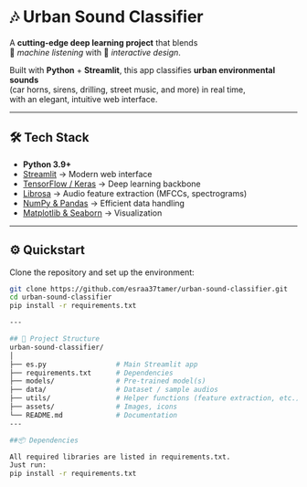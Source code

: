 # 🎶 Urban Sound Classifier  

A **cutting-edge deep learning project** that blends  
🎵 *machine listening* with 🎨 *interactive design*.  

Built with **Python** + **Streamlit**, this app classifies **urban environmental sounds**  
(car horns, sirens, drilling, street music, and more) in real time,  
with an elegant, intuitive web interface.  

---

## 🛠️ Tech Stack
- **Python 3.9+**  
- [Streamlit](https://streamlit.io/) → Modern web interface  
- [TensorFlow / Keras](https://www.tensorflow.org/) → Deep learning backbone  
- [Librosa](https://librosa.org/) → Audio feature extraction (MFCCs, spectrograms)  
- [NumPy & Pandas](https://pandas.pydata.org/) → Efficient data handling  
- [Matplotlib & Seaborn](https://matplotlib.org/) → Visualization  

---

## ⚙️ Quickstart  

Clone the repository and set up the environment:

```bash
git clone https://github.com/esraa37tamer/urban-sound-classifier.git
cd urban-sound-classifier
pip install -r requirements.txt

---

## 📂 Project Structure
urban-sound-classifier/
│
├── es.py                 # Main Streamlit app
├── requirements.txt      # Dependencies
├── models/               # Pre-trained model(s)
├── data/                 # Dataset / sample audios
├── utils/                # Helper functions (feature extraction, etc.)
├── assets/               # Images, icons
└── README.md             # Documentation
---

##📦 Dependencies

All required libraries are listed in requirements.txt.
Just run:
pip install -r requirements.txt
